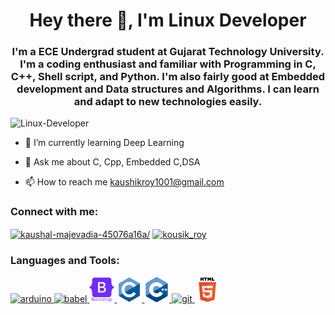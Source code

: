 <!-- [![MasterHead]()](https://kousikroy.me) -->

<h1 align="center">Hey there 👋, I'm Linux Developer</h1>
<h3 align="center">I'm a ECE Undergrad student at Gujarat Technology University. I'm a coding enthusiast and familiar with Programming in C, C++, Shell script, and Python. I'm also fairly good at Embedded development and Data structures and Algorithms. I can learn and adapt to new technologies easily.</h3>

<p align="left"> <img src="https://komarev.com/ghpvc/?username=Linux-Developer&label=Profile%20views&color=0e75b6&style=flat" alt="Linux-Developer" /> </p>

- 🌱 I’m currently learning Deep Learning

- 💬 Ask me about C, Cpp, Embedded C,DSA

- 📫 How to reach me kaushikroy1001@gmail.com

<h3 align="left">Connect with me:</h3>
<p align="left">
<a href="https://www.linkedin.com/in/kaushal-majevadia-45076a16a/" target="blank"><img align="center" src="https://raw.githubusercontent.com/rahuldkjain/github-profile-readme-generator/master/src/images/icons/Social/linked-in-alt.svg" alt="kaushal-majevadia-45076a16a/" height="30" width="40" /></a>
<a href="https://leetcode.com/u/mr_majevadia/" target="blank"><img align="center" src="https://raw.githubusercontent.com/rahuldkjain/github-profile-readme-generator/master/src/images/icons/Social/leet-code.svg" alt="kousik_roy" height="30" width="40" /></a>
</p>

<h3 align="left">Languages and Tools:</h3>
<p align="left"> <a href="https://www.arduino.cc/" target="_blank" rel="noreferrer"> <img src="https://cdn.worldvectorlogo.com/logos/arduino-1.svg" alt="arduino" width="40" height="40"/> </a> <a href="https://babeljs.io/" target="_blank" rel="noreferrer"> <img src="https://www.vectorlogo.zone/logos/babeljs/babeljs-icon.svg" alt="babel" width="40" height="40"/> </a> <a href="https://getbootstrap.com" target="_blank" rel="noreferrer"> <img src="https://raw.githubusercontent.com/devicons/devicon/master/icons/bootstrap/bootstrap-plain-wordmark.svg" alt="bootstrap" width="40" height="40"/> </a> <a href="https://www.cprogramming.com/" target="_blank" rel="noreferrer"> <img src="https://raw.githubusercontent.com/devicons/devicon/master/icons/c/c-original.svg" alt="c" width="40" height="40"/> </a> <a href="https://www.w3schools.com/cpp/" target="_blank" rel="noreferrer"> <img src="https://raw.githubusercontent.com/devicons/devicon/master/icons/cplusplus/cplusplus-original.svg" alt="cplusplus" width="40" height="40"/> </a> <a href="https://www.w3schools.com/css/" target="_blank" rel="noreferrer">   <img src="https://www.vectorlogo.zone/logos/git-scm/git-scm-icon.svg" alt="git" width="40" height="40"/> </a> <a href="https://www.w3.org/html/" target="_blank" rel="noreferrer"> <img src="https://raw.githubusercontent.com/devicons/devicon/master/icons/html5/html5-original-wordmark.svg" alt="html5" width="40" height="40"/> </a> <a hre
